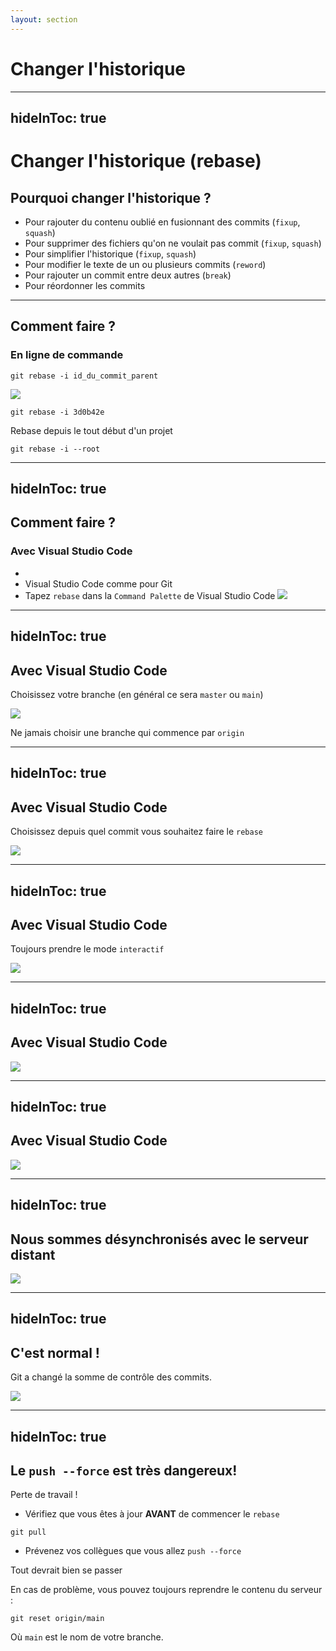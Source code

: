 ```yaml
---
layout: section
---
```


# Changer l'historique <twemoji-pencil />

---
hideInToc: true
---

# Changer l'historique (rebase) <twemoji-pencil />

<v-clicks>

## Pourquoi changer l'historique ? <twemoji-thinking-face />

</v-clicks>

<v-clicks>

- Pour rajouter du contenu oublié en fusionnant des commits (`fixup`, `squash`)
- Pour supprimer des fichiers qu'on ne voulait pas commit (`fixup`, `squash`)
- Pour simplifier l'historique (`fixup`, `squash`)
- Pour modifier le texte de un ou plusieurs commits (`reword`)
- Pour rajouter un commit entre deux autres (`break`)
- Pour réordonner les commits

</v-clicks>

---

## Comment faire ? <twemoji-face-with-raised-eyebrow />

<v-clicks>

### En ligne de commande

```shell
git rebase -i id_du_commit_parent
```

<div class="flex justify-center mt-4 mb-4">
  <img src="/git-list-commits-old-new.png" class="w-5/6 light:(filter invert)" />
</div>

```shell
git rebase -i 3d0b42e
```

Rebase depuis le tout début d'un projet
```shell
git rebase -i --root
```

</v-clicks>

---
hideInToc: true
---

## Comment faire ? <twemoji-face-with-raised-eyebrow />

### Avec Visual Studio Code

<v-clicks>

- <Link to="37?clicks=99" title="GitLens" />
- Visual Studio Code comme <Link to="32?clicks=99" title="éditeur par défaut" /> pour Git
- Tapez `rebase` dans la `Command Palette` de Visual Studio Code
  ![](/vscode/git-rebase-ui-0.png)

</v-clicks>

---
hideInToc: true
---

## Avec Visual Studio Code

Choisissez votre branche (en général ce sera `master` ou `main`)

![](/vscode/git-rebase-ui-1.png)

<v-clicks>

<span>

<twemoji-warning /> Ne jamais choisir une branche qui commence par `origin`

</span>

</v-clicks>

---
hideInToc: true
---

## Avec Visual Studio Code

Choisissez depuis quel commit vous souhaitez faire le `rebase`

![](/vscode/git-rebase-ui-2.png)


---
hideInToc: true
---

## Avec Visual Studio Code

<div>

<twemoji-light-bulb /> Toujours prendre le mode `interactif`

</div>

![](/vscode/git-rebase-ui-4.png)


---
hideInToc: true
---

## Avec Visual Studio Code

![](/vscode/git-rebase-ui-5.png)


---
hideInToc: true
---

## Avec Visual Studio Code

![](/vscode/git-rebase-ui-6.png)


---
hideInToc: true
---

<div class="mb-12">

## Nous sommes désynchronisés avec le serveur distant <twemoji-face-with-peeking-eye />

</div>

![](/vscode/git-rebase-ui-7.png)


---
hideInToc: true
---

## C'est normal ! <twemoji-slightly-smiling-face />

<v-clicks>

Git a changé la somme de contrôle des commits.

![](/vscode/git-rebase-ui-8.png)

</v-clicks>

---
hideInToc: true
---

## <twemoji-warning /> Le `push --force` est très dangereux!

<v-clicks>

<div class="text-center font-bold my-6 animate-animated animate-infinite animate-pulse">

<twemoji-warning /> Perte de travail !

</div>

- Vérifiez que vous êtes à jour **AVANT** de commencer le `rebase`
```shell
git pull
```

- Prévenez vos collègues que vous allez `push --force`

</v-clicks>

<v-clicks>

Tout devrait bien se passer <twemoji-winking-face />

En cas de problème, vous pouvez toujours reprendre le contenu du serveur :

```shell
git reset origin/main
```

Où `main` est le nom de votre branche.

</v-clicks>